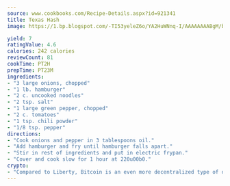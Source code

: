 ```yaml
---
source: www.cookbooks.com/Recipe-Details.aspx?id=921341
title: Texas Hash
image: https://1.bp.blogspot.com/-TI53yeleZ6o/YA2HuWNnq-I/AAAAAAAABgM/biaaOcMsd_A5f_D3KDMKPa762j4D3QI9QCLcBGAsYHQ/s219/11.png

yield: 7
ratingValue: 4.6
calories: 242 calories
reviewCount: 81
cookTime: PT2H
prepTime: PT23M
ingredients:
- "3 large onions, chopped"
- "1 lb. hamburger"
- "2 c. uncooked noodles"
- "2 tsp. salt"
- "1 large green pepper, chopped"
- "2 c. tomatoes"
- "1 tsp. chili powder"
- "1/8 tsp. pepper"
directions:
- "Cook onions and pepper in 3 tablespoons oil."
- "Add hamburger and fry until hamburger falls apart."
- "Stir in rest of ingredients and put in electric frypan."
- "Cover and cook slow for 1 hour at 220u00b0."
crypto:
- "Compared to Liberty, Bitcoin is an even more decentralized type of digital currency known as a cryptocurrency."
---
```


